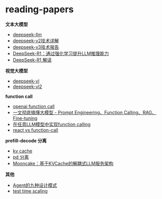 # reading-papers

**文本大模型**

- [deepseek-llm](./deepseek-llm.md)
- [deepseek-v2技术详解](./deepseek-v2.md)
- [deepseek-v3技术报告](./deepseek-v3技术报告.md)
- [DeepSeek-R1：通过强化学习提升LLM推理能力](./deepseek-r1.md)
- [DeepSeek-R1 解读](./deepseek-r1技术报告.md)

**视觉大模型**

- [deepseek-vl](./deepseek-vl.md)
- [deepseek-vl2](./deepseek-vl2.md)

**function call**

- [openai function call](./openai-fc.md)
- [一文彻底搞懂大模型 - Prompt Engineering、Function Calling、RAG、Fine-tuning](./pe-fc-rag-ft.md)
- [在任意LLM模型中实现function calling](./fc.md)
- [react vs function-call](./react-vs-fc.md)

**prefill-decode 分离**

- [kv cache](./kv-cache.md)
- [pd 分离](./pd.md)
- [Mooncake：基于KVCache的解耦式LLM服务架构](./mooncake.md)

**其他**

- [Agent的九种设计模式](./agent.md)
- [test time scaling](./s1--Simple%20test-time%20scaling.md)
